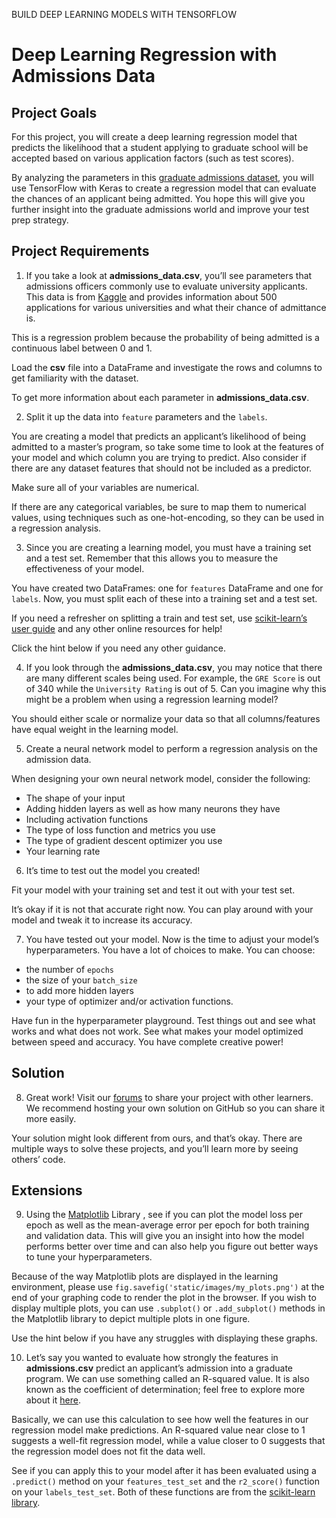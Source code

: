 BUILD DEEP LEARNING MODELS WITH TENSORFLOW
# Deep Learning Regression with Admissions Data
## Project Goals
For this project, you will create a deep learning regression model that predicts the likelihood that a student applying to graduate school will be accepted based on various application factors (such as test scores).

By analyzing the parameters in this [graduate admissions dataset](https://www.kaggle.com/mohansacharya/graduate-admissions?select=Admission_Predict_Ver1.1.csv), you will use TensorFlow with Keras to create a regression model that can evaluate the chances of an applicant being admitted. You hope this will give you further insight into the graduate admissions world and improve your test prep strategy.

## Project Requirements
1. If you take a look at **admissions_data.csv**, you’ll see parameters that admissions officers commonly use to evaluate university applicants. This data is from [Kaggle](https://www.kaggle.com/mohansacharya/graduate-admissions?select=Admission_Predict_Ver1.1.csv) and provides information about 500 applications for various universities and what their chance of admittance is.

This is a regression problem because the probability of being admitted is a continuous label between 0 and 1.

Load the **csv** file into a DataFrame and investigate the rows and columns to get familiarity with the dataset.

To get more information about each parameter in **admissions_data.csv**.


2. Split it up the data into `feature` parameters and the `labels`.

You are creating a model that predicts an applicant’s likelihood of being admitted to a master’s program, so take some time to look at the features of your model and which column you are trying to predict. Also consider if there are any dataset features that should not be included as a predictor.

Make sure all of your variables are numerical.

If there are any categorical variables, be sure to map them to numerical values, using techniques such as one-hot-encoding, so they can be used in a regression analysis.


3. Since you are creating a learning model, you must have a training set and a test set. Remember that this allows you to measure the effectiveness of your model.

You have created two DataFrames: one for `features` DataFrame and one for `labels`. Now, you must split each of these into a training set and a test set.

If you need a refresher on splitting a train and test set, use [scikit-learn’s user guide](https://scikit-learn.org/stable/user_guide.html) and any other online resources for help!

Click the hint below if you need any other guidance.


4. If you look through the **admissions_data.csv**, you may notice that there are many different scales being used. For example, the `GRE Score` is out of 340 while the `University Rating` is out of 5. Can you imagine why this might be a problem when using a regression learning model?

You should either scale or normalize your data so that all columns/features have equal weight in the learning model.


5. Create a neural network model to perform a regression analysis on the admission data.

When designing your own neural network model, consider the following:

* The shape of your input
* Adding hidden layers as well as how many neurons they have
* Including activation functions
* The type of loss function and metrics you use
* The type of gradient descent optimizer you use
* Your learning rate

6. It’s time to test out the model you created!

Fit your model with your training set and test it out with your test set.

It’s okay if it is not that accurate right now. You can play around with your model and tweak it to increase its accuracy.


7. You have tested out your model. Now is the time to adjust your model’s hyperparameters. You have a lot of choices to make. You can choose:

* the number of `epochs`
* the size of your `batch_size`
* to add more hidden layers
* your type of optimizer and/or activation functions.

Have fun in the hyperparameter playground. Test things out and see what works and what does not work. See what makes your model optimized between speed and accuracy. You have complete creative power!


## Solution
8. Great work! Visit our [forums](https://discuss.codecademy.com/c/project) to share your project with other learners. We recommend hosting your own solution on GitHub so you can share it more easily.

Your solution might look different from ours, and that’s okay. There are multiple ways to solve these projects, and you’ll learn more by seeing others’ code.

## Extensions
9. Using the [Matplotlib](https://matplotlib.org/) Library , see if you can plot the model loss per epoch as well as the mean-average error per epoch for both training and validation data. This will give you an insight into how the model performs better over time and can also help you figure out better ways to tune your hyperparameters.

Because of the way Matplotlib plots are displayed in the learning environment, please use `fig.savefig('static/images/my_plots.png')` at the end of your graphing code to render the plot in the browser. If you wish to display multiple plots, you can use `.subplot()` or `.add_subplot()` methods in the Matplotlib library to depict multiple plots in one figure.

Use the hint below if you have any struggles with displaying these graphs.


10. Let’s say you wanted to evaluate how strongly the features in **admissions.csv** predict an applicant’s admission into a graduate program. We can use something called an R-squared value. It is also known as the coefficient of determination; feel free to explore more about it [here](https://en.wikipedia.org/wiki/Coefficient_of_determination).

Basically, we can use this calculation to see how well the features in our regression model make predictions. An R-squared value near close to 1 suggests a well-fit regression model, while a value closer to 0 suggests that the regression model does not fit the data well.

See if you can apply this to your model after it has been evaluated using a `.predict()` method on your `features_test_set` and the `r2_score()` function on your `labels_test_set`. Both of these functions are from the [scikit-learn library](https://scikit-learn.org/stable/modules/generated/sklearn.metrics.r2_score.html).